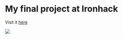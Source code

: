 # My final project at Ironhack

Visit it <a href="https://proyecto-final-front.herokuapp.com"> here </a>

<img src="https://2.bp.blogspot.com/-GK0qpqNN1so/UYm_KzqlxjI/AAAAAAAAAyQ/bZ--pkLtWQQ/s1600/Sol+%C3%BAltimo.png"/>
